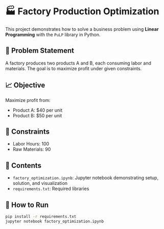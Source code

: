 # 🏭 Factory Production Optimization

This project demonstrates how to solve a business problem using **Linear Programming** with the `PuLP` library in Python.

## 🧠 Problem Statement
A factory produces two products A and B, each consuming labor and materials. The goal is to maximize profit under given constraints.

## 📈 Objective
Maximize profit from:
- Product A: $40 per unit
- Product B: $50 per unit

## 🔧 Constraints
- Labor Hours: 100
- Raw Materials: 90

## 📘 Contents
- `factory_optimization.ipynb`: Jupyter notebook demonstrating setup, solution, and visualization
- `requirements.txt`: Required libraries

## 🚀 How to Run
```bash
pip install -r requirements.txt
jupyter notebook factory_optimization.ipynb
```
